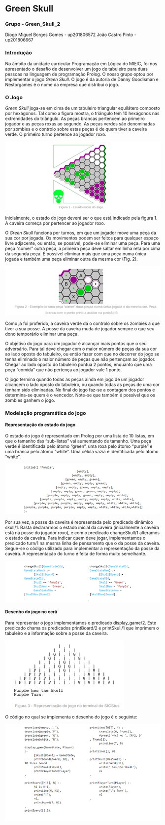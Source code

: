 # **Green Skull**

### **Grupo - Green_Skull_2**
Diogo Miguel Borges Gomes - up201806572
João Castro Pinto - up201806667

### **Introdução**

No âmbito da unidade curricular Programação em Lógica do MIEIC, foi nos apresentado o desafio de desenvolver um jogo de tabuleiro para duas pessoas na linguagem de programação Prolog. O nosso grupo optou por implementar o jogo *Green Skull*. O jogo é da autoria de Danny Goodisman e Nestorgames é o nome da empresa que distribui o jogo.

### **O Jogo**

*Green Skull* joga-se em cima de um tabuleiro triangular equilátero composto por hexágonos. Tal como a figura mostra, o triângulo tem 10 hexágonos nas extremidades do triângulo.
As peças brancas pertencem ao primeiro jogador e as peças roxas ao segundo. As peças verdes são denominadas por zombies e o controlo sobre estas peças é de quem tiver a caveira verde. O primeiro turno pertence ao jogador roxo.

![Estado inicial do Jogo](./Images/EstadoInicial.png)

Inicialmente, o estado do jogo deverá ser o que está indicado pela figura 1. A caveira começa por pertencer ao jogador roxo.

O *Green Skull* funciona por turnos, em que um jogador move uma peça da sua cor por jogada. Os movimentos podem ser feitos para qualquer espaço livre adjacente, ou então, se possível, pode-se eliminar uma peça. Para uma peça “comer” outra peça, a primeira peça deve saltar em linha reta por cima da segunda peça. É possível eliminar mais que uma peça numa única jogada e também uma peça eliminar outra da mesma cor (Fig. 2).

![Capturas](./Images/Capturas.png)

Como já foi proferido, a caveira verde dá o controlo sobre os zombies a que tiver a sua posse. A posse da caveira muda de jogador sempre o que seu dono temporário eliminar uma peça.

O objetivo do jogo para um jogador é alcançar mais pontos que o seu adversário. Para tal deve chegar com o maior número de peças da sua cor ao lado oposto do tabuleiro, ou então fazer com que no decorrer do jogo se tenha eliminado o maior número de peças que não pertençam ao jogador. Chegar ao lado oposto do tabuleiro pontua 2 pontos, enquanto que uma peça “comida” que não pertença ao jogador vale 1 ponto.

O jogo termina quando todas as peças ainda em jogo de um jogador alcancem o lado oposto do tabuleiro, ou quando todas as peças de uma cor tenham sido eliminadas. No final do jogo faz-se a contagem dos pontos e determina-se quem é o vencedor. Note-se que também é possível que os zombies ganhem o jogo.

### **Modelação programática do jogo**

#### **Representação do estado do jogo**

O estado do jogo é representado em Prolog por uma lista de 10 listas, em que o tamanho das “sub-listas” vai aumentando de tamanho. Uma peça verde é identificada pelo átomo “green”, uma roxa pelo átomo “purple” e uma branca pelo átomo “white”. Uma célula vazia é identificada pelo átomo “white”.

![Representação do jogo](./Images/RepJogo.png)

Por sua vez, a posse da caveira é representada pelo predicado dinâmico skull/1. Basta declararmos o estado inicial da caveira (inicialmente a caveira está na posse do jogador roxo), e com o predicado changeSkull/1 alteramos o estado da caveira. Para indicar quem deve jogar, implementamos o predicado turn/1 na mesma linha de pensamento que o da posse da caveira. Segue-se o código utilizado para implementar a representação da posse da caveira. A representação do turno é feita de forma muito semelhante.  

![Código de representação da skull](./Images/CodRepSkull.png)

#### **Desenho do jogo no ecrã**

Para representar o jogo implementamos o predicado display_game/2. Este predicado chama os predicados printBoard/2 e printSkull/1 que imprimem o tabuleiro e a informação sobre a posse da caveira.

![Representação do jogo no terminal](./Images/RepJogTerm.png)

O código no qual se implementa o desenho do jogo é o seguinte:  
 
![Código de representação do tabuleiro](./Images/CodRepBoard.png)
